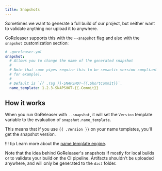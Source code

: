 ```yaml
---
title: Snapshots
---
```


Sometimes we want to generate a full build of our project,
but neither want to validate anything nor upload it to anywhere.

GoReleaser supports this with the `--snapshot` flag
and also with the `snapshot` customization section:

```yaml
# .goreleaser.yml
snapshot:
  # Allows you to change the name of the generated snapshot
  #
  # Note that some pipes require this to be semantic version compliant (nfpm,
  # for example).
  #
  # Default is `{{ .Tag }}-SNAPSHOT-{{.ShortCommit}}`.
  name_template: 1.2.3-SNAPSHOT-{{.Commit}}
```

## How it works

When you run GoReleaser with `--snapshot`, it will set the `Version` template
variable to the evaluation of `snapshot.name_template`.

This means that if you use `{{ .Version }}` on your name templates, you'll
get the snapshot version.

!!! tip
    Learn more about the [name template engine](/customization/templates/).

Note that the idea behind GoReleaser's snapshots if mostly for local builds
or to validate your build on the CI pipeline. Artifacts shouldn't be uploaded
anywhere, and will only be generated to the `dist` folder.
